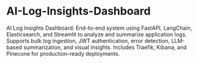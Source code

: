 # AI-Log-Insights-Dashboard
AI Log Insights Dashboard: End-to-end system using FastAPI, LangChain, Elasticsearch, and Streamlit to analyze and summarize application logs. Supports bulk log ingestion, JWT authentication, error detection, LLM-based summarization, and visual insights. Includes Traefik, Kibana, and Pinecone for production-ready deployments.
